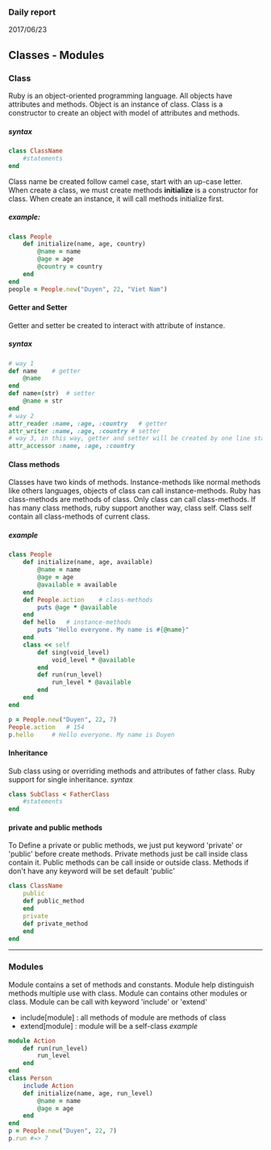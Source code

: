 ### Daily report 
2017/06/23
## Classes - Modules
### Class
Ruby is an object-oriented programming language. All objects have attributes and methods. Object is an instance of class. Class is a constructor to create an object with model of attributes and methods. 
##### *syntax*
```ruby
class ClassName
	#statements
end
```
Class name be created follow camel case, start with an up-case letter.
When create a class, we must create methods **initialize** is a constructor for class. When create an instance, it will call methods initialize first.
##### *example:*
```ruby
class People
	def initialize(name, age, country)
		@name = name
		@age = age
		@country = country
	end
end
people = People.new("Duyen", 22, "Viet Nam")
```
#### Getter and Setter
Getter and setter be created to interact with attribute of instance. 
##### *syntax*
```ruby
# way 1
def name	# getter
	@name
end
def name=(str)	# setter
	@name = str
end
# way 2
attr_reader :name, :age, :country	# getter
attr_writer :name, :age, :country # setter
# way 3, in this way, getter and setter will be created by one line statement
attr_accessor :name, :age, :country
```
#### Class methods
Classes have two kinds of methods. Instance-methods like normal methods like others languages, objects of class can call instance-methods.
Ruby has class-methods are methods of class. Only class can call class-methods.
If has many class methods, ruby support another way, class self. Class self contain all class-methods of current class.
##### *example*
```ruby
class People
	def initialize(name, age, available)
		@name = name
		@age = age
		@available = available
	end
	def People.action    # class-methods
		puts @age * @available
	end
	def hello   # instance-methods
		puts "Hello everyone. My name is #{@name}"
	end
	class << self
		def sing(void_level)
			void_level * @available
		end
		def run(run_level)
			run_level * @available
		end
	end
end

p = People.new("Duyen", 22, 7)
People.action	# 154
p.hello		# Hello everyone. My name is Duyen
```
#### Inheritance
Sub class using or overriding methods and attributes of father class.
Ruby support for single inheritance.
*syntax*
```ruby
class SubClass < FatherClass
	#statements
end
```
#### private and public methods
To Define a private or public methods, we just put keyword 'private' or 'public' before create methods.
Private methods just be call inside class contain it.
Public methods can be call inside or outside class.
Methods if don't have any keyword will be set default 'public'
```ruby
class ClassName
	public
	def public_method
	end
	private
	def private_method
	end
end
```
_____
### Modules
Module contains a set of methods and constants. Module help distinguish methods multiple use with class. 
Module can contains other modules or class.
Module can be call with keyword 'include' or 'extend'
- include[module] : all methods of module are methods of class
- extend[module] : module will be a self-class
*example*
```ruby
module Action
	def run(run_level)
		run_level
	end
end
class Person
	include Action
	def initialize(name, age, run_level)
		@name = name
		@age = age
	end
end
p = People.new("Duyen", 22, 7)
p.run #=> 7
```


